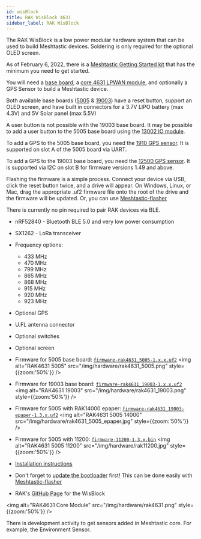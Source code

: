 ```yaml
---
id: wisBlock
title: RAK WisBlock 4631
sidebar_label: RAK WisBlock
---
```


The RAK WisBlock is a low power modular hardware system that can be used to build Meshtastic devices. Soldering is only required for the optional OLED screen.

As of February 6, 2022, there is a [Meshtastic Getting Started kit](https://store.rakwireless.com/products/wisblock-meshtastic-starter-kit) that has the minimum you need to get started.

You will need a [base board](https://store.rakwireless.com/collections/wisblock-base), a [core 4631 LPWAN module](https://store.rakwireless.com/collections/wisblock-core/products/rak4631-lpwan-node), and optionally a GPS Sensor to build a Meshtastic device.

Both available base boards ([5005](https://store.rakwireless.com/collections/wisblock-base/products/rak5005-o-base-board) & [19003](https://store.rakwireless.com/collections/wisblock-base/products/wisblock-base-board-rak19003)) have a reset button, support an OLED screen, and have built in connectors for a 3.7V LIPO battery (max 4.3V) and 5V Solar panel (max 5.5V)

A user button is not possible with the 19003 base board. It may be possible to add a user button to the 5005 base board using the [13002 IO module](https://store.rakwireless.com/collections/wisblock-interface/products/adapter-module-rak13002).

To add a GPS to the 5005 base board, you need the [1910 GPS sensor](https://store.rakwireless.com/collections/wisblock-sensor/products/rak1910-max-7q-gnss-location-sensor). It is supported on slot A of the 5005 board via UART.

To add a GPS to the 19003 base board, you need the [12500 GPS sensor](https://store.rakwireless.com/products/wisblock-gnss-location-module-rak12500). It is supported via I2C on slot B for firmware versions 1.49 and above.

Flashing the firmware is a simple process. Connect your device via USB, click the reset button twice, and a drive will appear. On Windows, Linux, or Mac, drag the appropriate .uf2 firmware file onto the root of the drive and the firmware will be updated. Or, you can use [Meshtastic-flasher](https://github.com/meshtastic/Meshtastic-gui-installer)

There is currently no pin required to pair RAK devices via BLE.

- nRF52840 - Bluetooth BLE 5.0 and very low power consumption
- SX1262 - LoRa transceiver
- Frequency options:
  - 433 MHz
  - 470 MHz
  - 799 MHz
  - 865 MHz
  - 868 MHz
  - 915 MHz
  - 920 MHz
  - 923 MHz
- Optional GPS
- U.FL antenna connector
- Optional switches
- Optional screen

- Firmware for 5005 base board: [`firmware-rak4631_5005-1.x.x.uf2`](/downloads)
<img alt="RAK4631 5005" src="/img/hardware/rak4631_5005.png" style={{zoom:'50%'}} />

- Firmware for 19003 base board: [`firmware-rak4631_19003-1.x.x.uf2`](/downloads)
<img alt="RAK4631 19003" src="/img/hardware/rak4631_19003.png" style={{zoom:'50%'}} />

- Firmware for 5005 with RAK14000 epaper: [`firmware-rak4631_19003-epaper-1.3.x.uf2`](/downloads)
<img alt="RAK4631 5005 14000" src="/img/hardware/rak4631_5005_epaper.jpg" style={{zoom:'50%'}} />

- Firmware for 5005 with 11200: [`firmware-11200-1.3.x.bin`](/downloads)
<img alt="RAK4631 5005 11200" src="/img/hardware/rak11200.jpg" style={{zoom:'50%'}} />

- [Installation instructions](https://docs.rakwireless.com/Product-Categories/WisBlock/RAK4631/Quickstart/#rak4631-lora-mesh-via-meshtastic)
- Don't forget to [update the bootloader](https://docs.rakwireless.com/Product-Categories/WisBlock/RAK4631/Quickstart/#updating-the-bootloader) first! This can be done easily with [Meshtastic-flasher](https://github.com/meshtastic/Meshtastic-gui-installer)
- RAK's [GitHub Page](https://github.com/RAKWireless/WisBlock) for the WisBlock

<img alt="RAK4631 Core Module" src="/img/hardware/rak4631.png" style={{zoom:'50%'}} />

There is development activity to get sensors added in Meshtastic core. For example, the Environment Sensor.
